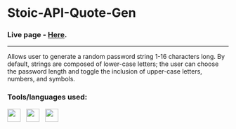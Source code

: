 # Stoic-API-Quote-Gen

### Live page - [Here](https://micheal-wooler.com/apps/stoicquotegen/index.html). 

***

Allows user to generate a random password string 1-16 characters long. By default, strings are composed of lower-case letters; the user can choose the password length and toggle the inclusion of upper-case letters, numbers, and symbols.

### Tools/languages used:

<img align="left" width="30px" style="padding-right:10px;" src="https://cdn.jsdelivr.net/gh/devicons/devicon@latest/icons/html5/html5-original.svg" />
<img align="left" width="30px" style="padding-right:10px;" src="https://cdn.jsdelivr.net/gh/devicons/devicon@latest/icons/css3/css3-original.svg" />        
<img align="left" width="30px" style="padding-right:10px;" src="https://cdn.jsdelivr.net/gh/devicons/devicon@latest/icons/javascript/javascript-original.svg" />
